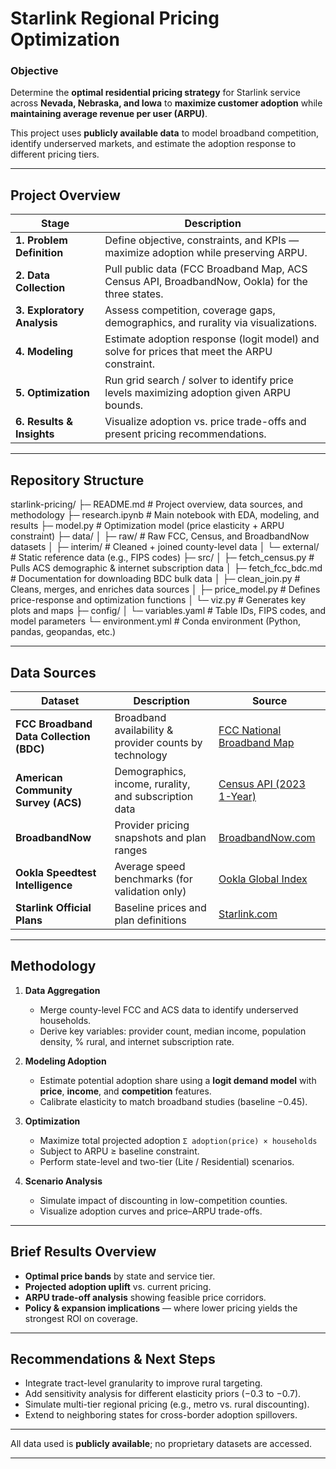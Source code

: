 # Starlink Regional Pricing Optimization

### Objective
Determine the **optimal residential pricing strategy** for Starlink service across **Nevada, Nebraska, and Iowa** to **maximize customer adoption** while **maintaining average revenue per user (ARPU)**.

This project uses **publicly available data** to model broadband competition, identify underserved markets, and estimate the adoption response to different pricing tiers.

---

## Project Overview

| Stage | Description |
|-------|--------------|
| **1. Problem Definition** | Define objective, constraints, and KPIs — maximize adoption while preserving ARPU. |
| **2. Data Collection** | Pull public data (FCC Broadband Map, ACS Census API, BroadbandNow, Ookla) for the three states. |
| **3. Exploratory Analysis** | Assess competition, coverage gaps, demographics, and rurality via visualizations. |
| **4. Modeling** | Estimate adoption response (logit model) and solve for prices that meet the ARPU constraint. |
| **5. Optimization** | Run grid search / solver to identify price levels maximizing adoption given ARPU bounds. |
| **6. Results & Insights** | Visualize adoption vs. price trade-offs and present pricing recommendations. |

---

## Repository Structure

starlink-pricing/
├─ README.md                # Project overview, data sources, and methodology
├─ research.ipynb           # Main notebook with EDA, modeling, and results
├─ model.py                 # Optimization model (price elasticity + ARPU constraint)
├─ data/
│  ├─ raw/                  # Raw FCC, Census, and BroadbandNow datasets
│  ├─ interim/              # Cleaned + joined county-level data
│  └─ external/             # Static reference data (e.g., FIPS codes)
├─ src/
│  ├─ fetch_census.py       # Pulls ACS demographic & internet subscription data
│  ├─ fetch_fcc_bdc.md      # Documentation for downloading BDC bulk data
│  ├─ clean_join.py         # Cleans, merges, and enriches data sources
│  ├─ price_model.py        # Defines price-response and optimization functions
│  └─ viz.py                # Generates key plots and maps
├─ config/
│  └─ variables.yaml        # Table IDs, FIPS codes, and model parameters
└─ environment.yml          # Conda environment (Python, pandas, geopandas, etc.)

---

## Data Sources

| Dataset | Description | Source |
|----------|--------------|--------|
| **FCC Broadband Data Collection (BDC)** | Broadband availability & provider counts by technology | [FCC National Broadband Map](https://broadbandmap.fcc.gov/home) |
| **American Community Survey (ACS)** | Demographics, income, rurality, and subscription data | [Census API (2023 1-Year)](https://www.census.gov/data/developers/data-sets/acs-1year.html) |
| **BroadbandNow** | Provider pricing snapshots and plan ranges | [BroadbandNow.com](https://broadbandnow.com/) |
| **Ookla Speedtest Intelligence** | Average speed benchmarks (for validation only) | [Ookla Global Index](https://www.speedtest.net/global-index) |
| **Starlink Official Plans** | Baseline prices and plan definitions | [Starlink.com](https://www.starlink.com/) |

---

## Methodology

1. **Data Aggregation**
   - Merge county-level FCC and ACS data to identify underserved households.
   - Derive key variables: provider count, median income, population density, % rural, and internet subscription rate.

2. **Modeling Adoption**
   - Estimate potential adoption share using a **logit demand model** with **price**, **income**, and **competition** features.
   - Calibrate elasticity to match broadband studies (baseline −0.45).

3. **Optimization**
   - Maximize total projected adoption `Σ adoption(price) × households`
   - Subject to ARPU ≥ baseline constraint.
   - Perform state-level and two-tier (Lite / Residential) scenarios.

4. **Scenario Analysis**
   - Simulate impact of discounting in low-competition counties.
   - Visualize adoption curves and price–ARPU trade-offs.

---

## Brief Results Overview
- **Optimal price bands** by state and service tier.  
- **Projected adoption uplift** vs. current pricing.  
- **ARPU trade-off analysis** showing feasible price corridors.  
- **Policy & expansion implications** — where lower pricing yields the strongest ROI on coverage.

---

## Recommendations & Next Steps
- Integrate tract-level granularity to improve rural targeting.  
- Add sensitivity analysis for different elasticity priors (−0.3 to −0.7).  
- Simulate multi-tier regional pricing (e.g., metro vs. rural discounting).  
- Extend to neighboring states for cross-border adoption spillovers.

---

All data used is **publicly available**; no proprietary datasets are accessed.

---
